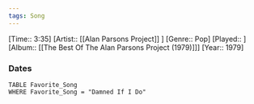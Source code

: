 ```yaml
---
tags: Song  
---
```

[Time:: 3:35]
[Artist:: [[Alan Parsons Project]] ]
[Genre:: Pop]
[Played:: ]
[Album:: [[The Best Of The Alan Parsons Project (1979)]]]
[Year:: 1979]
### Dates
````dataview
TABLE Favorite_Song
WHERE Favorite_Song = "Damned If I Do"
````